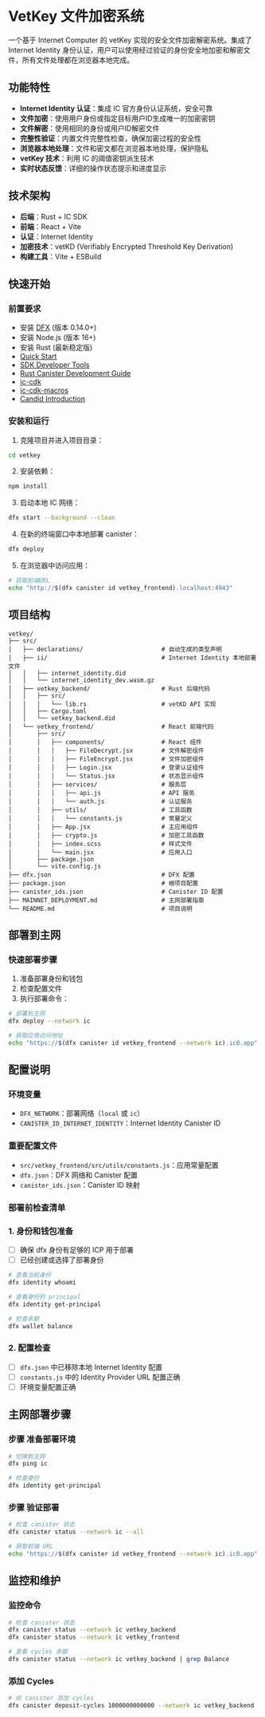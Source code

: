# VetKey 文件加密系统

一个基于 Internet Computer 的 vetKey 实现的安全文件加密解密系统。集成了 Internet Identity 身份认证，用户可以使用经过验证的身份安全地加密和解密文件，所有文件处理都在浏览器本地完成。

## 功能特性

- **Internet Identity 认证**：集成 IC 官方身份认证系统，安全可靠
- **文件加密**：使用用户身份或指定目标用户ID生成唯一的加密密钥
- **文件解密**：使用相同的身份或用户ID解密文件
- **完整性验证**：内置文件完整性检查，确保加密过程的安全性
- **浏览器本地处理**：文件和密文都在浏览器本地处理，保护隐私
- **vetKey 技术**：利用 IC 的阈值密钥派生技术
- **实时状态反馈**：详细的操作状态提示和进度显示

## 技术架构

- **后端**：Rust + IC SDK
- **前端**：React + Vite
- **认证**：Internet Identity
- **加密技术**：vetKD (Verifiably Encrypted Threshold Key Derivation)
- **构建工具**：Vite + ESBuild

## 快速开始

### 前置要求

- 安装 [DFX](https://internetcomputer.org/docs/current/developer-docs/build/install-upgrade-remove/) (版本 0.14.0+)
- 安装 Node.js (版本 16+)
- 安装 Rust (最新稳定版)
- [Quick Start](https://internetcomputer.org/docs/current/developer-docs/setup/deploy-locally)
- [SDK Developer Tools](https://internetcomputer.org/docs/current/developer-docs/setup/install)
- [Rust Canister Development Guide](https://internetcomputer.org/docs/current/developer-docs/backend/rust/)
- [ic-cdk](https://docs.rs/ic-cdk)
- [ic-cdk-macros](https://docs.rs/ic-cdk-macros)
- [Candid Introduction](https://internetcomputer.org/docs/current/developer-docs/backend/candid/)

### 安装和运行

1. 克隆项目并进入项目目录：
```bash
cd vetkey
```

2. 安装依赖：
```bash
npm install
```

3. 启动本地 IC 网络：
```bash
dfx start --background --clean
```

4. 在新的终端窗口中本地部署 canister：
```bash
dfx deploy
```

5. 在浏览器中访问应用：
```bash
# 获取前端URL
echo "http://$(dfx canister id vetkey_frontend).localhost:4943"
```

## 项目结构

```
vetkey/
├── src/
│   ├── declarations/                      # 自动生成的类型声明
│   ├── ii/                                # Internet Identity 本地部署文件
│   │   ├── internet_identity.did
│   │   └── internet_identity_dev.wasm.gz
│   ├── vetkey_backend/                    # Rust 后端代码
│   │   ├── src/
│   │   │   └── lib.rs                     # vetKD API 实现
│   │   ├── Cargo.toml
│   │   └── vetkey_backend.did
│   └── vetkey_frontend/                   # React 前端代码
│       ├── src/
│       │   ├── components/                # React 组件
│       │   │   ├── FileDecrypt.jsx        # 文件解密组件
│       │   │   ├── FileEncrypt.jsx        # 文件加密组件
│       │   │   ├── Login.jsx              # 登录认证组件
│       │   │   └── Status.jsx             # 状态显示组件
│       │   ├── services/                  # 服务层
│       │   │   ├── api.js                 # API 服务
│       │   │   └── auth.js                # 认证服务
│       │   ├── utils/                     # 工具函数
│       │   │   └── constants.js           # 常量定义
│       │   ├── App.jsx                    # 主应用组件
│       │   ├── crypto.js                  # 加密工具函数
│       │   ├── index.scss                 # 样式文件
│       │   └── main.jsx                   # 应用入口
│       ├── package.json
│       └── vite.config.js
├── dfx.json                               # DFX 配置
├── package.json                           # 根项目配置
├── canister_ids.json                      # Canister ID 配置
├── MAINNET_DEPLOYMENT.md                  # 主网部署指南
└── README.md                              # 项目说明
```

## 部署到主网

### 快速部署步骤

1. 准备部署身份和钱包
2. 检查配置文件
3. 执行部署命令：

```bash
# 部署到主网
dfx deploy --network ic

# 获取应用访问地址
echo "https://$(dfx canister id vetkey_frontend --network ic).ic0.app"
```

## 配置说明

### 环境变量

- `DFX_NETWORK`：部署网络（`local` 或 `ic`）
- `CANISTER_ID_INTERNET_IDENTITY`：Internet Identity Canister ID

### 重要配置文件

- `src/vetkey_frontend/src/utils/constants.js`：应用常量配置
- `dfx.json`：DFX 网络和 Canister 配置
- `canister_ids.json`：Canister ID 映射

### 部署前检查清单

### 1. 身份和钱包准备
- [ ] 确保 dfx 身份有足够的 ICP 用于部署
- [ ] 已经创建或选择了部署身份

```bash
# 查看当前身份
dfx identity whoami

# 查看身份的 principal
dfx identity get-principal

# 检查余额
dfx wallet balance
```

### 2. 配置检查
- [ ] `dfx.json` 中已移除本地 Internet Identity 配置
- [ ] `constants.js` 中的 Identity Provider URL 配置正确
- [ ] 环境变量配置正确

## 主网部署步骤

### 步骤 准备部署环境
```bash
# 切换到主网
dfx ping ic

# 检查身份
dfx identity get-principal
```

### 步骤 验证部署
```bash
# 检查 canister 状态
dfx canister status --network ic --all

# 获取前端 URL
echo "https://$(dfx canister id vetkey_frontend --network ic).ic0.app"
```

## 监控和维护

### 监控命令
```bash
# 检查 canister 状态
dfx canister status --network ic vetkey_backend
dfx canister status --network ic vetkey_frontend

# 查看 cycles 余额
dfx canister status --network ic vetkey_backend | grep Balance
```

### 添加 Cycles
```bash
# 给 canister 添加 cycles
dfx canister deposit-cycles 1000000000000 --network ic vetkey_backend
```
